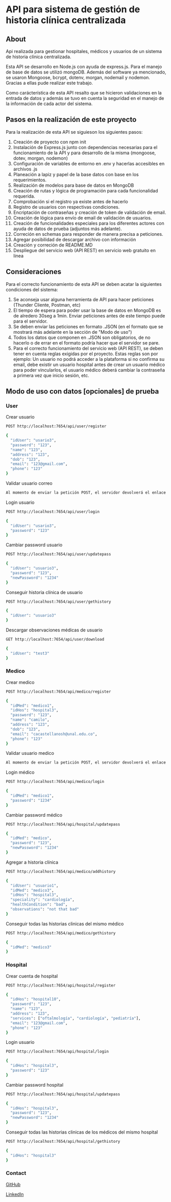 # API para sistema de gestión de historia clínica centralizada

## About

Api realizada para gestionar hospitales, médicos y usuarios de un sistema de historia clínica centralizada.

Esta API se desarrollo en Node.js con ayuda de express.js. Para el manejo de base de datos se utilizó mongoDB. Además del software ya mencionado, se usaron Mongoose, bcrypt, dotenv, morgan, nodemail y nodemon. Gracias a ellas pude realizar este trabajo.

Como carácterística de esta API resalto que se hicieron validaciones en la entrada de datos y además se tuvo en cuenta la seguridad en el manejo de la información de cada actor del sistema.

## Pasos en la realización de este proyecto

Para la realización de esta API se siguieson los siguientes pasos:

1. Creación de proyecto con npm init
2. Instalación de Express.js junto con dependencias necesarias para el funcionamiento de la API y para desarrollo de la misma (mongoose, dotev, morgan, nodemon)
3. Configuración de variables de entorno en .env y hacerlas accesibles en archivos .js
4. Planeación a lapiz y papel de la base datos con base en los requerimientos.
5. Realización de modelos para base de datos en MongoDB
6. Creación de rutas y lógica de programación para cada funcionalidad requerida.
7. Comprobación si el registro ya existe antes de hacerlo
8. Registro de usuarios con respectivas condiciones.
9. Encriptación de contraseñas y creación de token de validación de email.
10. Creación de lógica para envío de email de validación de usuarios.
11. Creación de funcionalidades especiales para los diferentes actores con ayuda de datos de prueba (adjuntos más adelante).
12. Correción en schemas para responder de manera precisa a peticiones.
13. Agregar posibilidad de descargar archivo con información
14. Creación y correción de README.MD
15. Despliegue del servicio web (API REST) en servicio web gratuito en linea

## Consideraciones

Para el correcto funcionamiento de esta API se deben acatar la siguientes condiciones del sistema:

1. Se aconseja usar alguna herramienta de API para hacer peticiones (Thunder Cliente, Postman, etc)
2. El tiempo de espera para poder usar la base de datos en MongoDB es de alredero 30seg a 1min. Enviar peticiones antes de este tiempo puede para el servidor.
3. Se deben enviar las peticiones en formato .JSON (en el formato que se mostrará más adelante en la sección de "Modo de uso")
4. Todos los datos que componen en .JSON son obligatorios, de no hacerlo o de errar en el formato podría hacer que el servidor se pare.
5. Para el correcto funcionamiento del servicio web (API REST), se deben tener en cuenta reglas exigidas por el proyecto. Estas reglas son por ejemplo: Un usuario no podrá acceder a la plataforma si no confirma su email, debe existir un usuario hospital antes de crear un usuario médico para poder vincularlos, el usuario médico deberá cambiar la contraseña a primera vez que inicio sesión, etc.

## Modo de uso con datos [opcionales] de prueba

### User

Crear usuario

```sh
POST http://localhost:7654/api/user/register

{
  "idUser": "usario3",
  "password": "123",
  "name": "123",
  "address": "123",
  "dob": "123",
  "email": "123@gmail.com",
  "phone": "123"
}
```

Validar usuario correo

```sh
Al momento de enviar la petición POST, el servidor devolverá el enlace para ir a la plataforma de validación de correo electrónico.
```

Login usuario

```sh
POST http://localhost:7654/api/user/login

{
  "idUser": "usario3",
  "password": "123"
}
```

Cambiar password usuario

```sh
POST http://localhost:7654/api/user/updatepass

{
  "idUser": "usuario3",
  "password": "123",
  "newPassword": "1234"
}
```

Conseguir historia clínica de usuario

```sh
POST http://localhost:7654/api/user/gethistory

{
  "idUser": "usuario3"
}
```

Descargar observaciones médicas de usuario

```sh
GET http://localhost:7654/api/user/download

{
  "idUser": "test3"
}
```

### Medico

Crear medico

```sh
POST http://localhost:7654/api/medico/register

{
  "idMed": "medico1",
  "idHos": "hospital3",
  "password": "123",
  "name": "camilo",
  "address": "123",
  "dob": "123",
  "email": "cacastellanosh@unal.edu.co",
  "phone": "123"
}
```

Validar usuario medico

```sh
Al momento de enviar la petición POST, el servidor devolverá el enlace para ir a la plataforma de validación de correo electrónico.
```

Login médico

```sh
POST http://localhost:7654/api/medico/login

{
  "idMed": "medico1",
  "password": "1234"
}
```

Cambiar password médico

```sh
POST http://localhost:7654/api/hospital/updatepass

{
  "idMed": "medico",
  "password": "123",
  "newPassword": "1234"
}
```

Agregar a historia clínica

```sh
POST http://localhost:7654/api/medico/addhistory

{
  "idUser": "usuario1",
  "idMed": "medico3",
  "idHos": "hospital3",
  "speciality": "cardiología",
  "healthCondition": "bad",
  "observations": "not that bad"
}
```

Conseguir todas las historias clinicas del mismo médico

```sh
POST http://localhost:7654/api/medico/gethistory

{
  "idMed": "medico3"
}
```

### Hospital

Crear cuenta de hospital

```sh
POST http://localhost:7654/api/hospital/register

{
  "idHos": "hospital10",
  "password": "123",
  "name": "123",
  "address": "123",
  "services": ["oftalmología", "cardiología", "pediatría"],
  "email": "123@gmail.com",
  "phone": "123"
}
```

Login usuario

```sh
POST http://localhost:7654/api/hospital/login

{
  "idHos": "hospital3",
  "password": "123"
}
```

Cambiar password hospital

```sh
POST http://localhost:7654/api/hospital/updatepass

{
  "idHos": "hospital3",
  "password": "123",
  "newPassword": "1234"
}
```

Conseguir todas las historias clinicas de los médicos del mismo hospital

```sh
POST http://localhost:7654/api/hospital/gethistory

{
  "idHos": "hospital3"
}
```

### Contact

[GitHub](https://github.com/camilo6castell?tab=repositories)

[LinkedIn](https://www.linkedin.com/in/camilocastell/)
